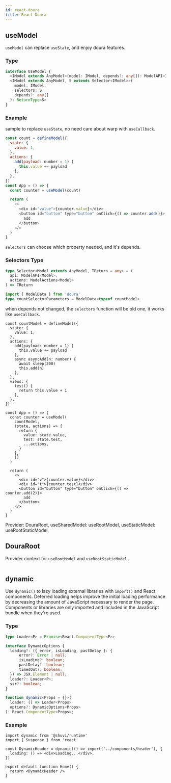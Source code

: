 ```yaml
---
id: react-doura
title: React Doura
---
```


## useModel

`useModel` can replace `useState`, and enjoy doura features.

### Type

```ts
interface UseModel {
  <IModel extends AnyModel>(model: IModel, depends?: any[]): ModelAPI<IModel>
  <IModel extends AnyModel, S extends Selector<IModel>>(
    model: IModel,
    selectors: S,
    depends?: any[]
  ): ReturnType<S>
}
```

### Example

sample to replace `useState`, no need care about warp with `useCallback`.

```js
const count = defineModel({
  state: {
    value: 1,
  },
  actions: {
    add(payload: number = 1) {
      this.value += payload
    },
  },
})
const App = () => {
  const counter = useModel(count)

  return (
    <>
      <div id="value">{counter.value}</div>
      <button id="button" type="button" onClick={() => counter.add()}>
        add
      </button>
    </>
  )
}
```

`selectors` can choose which property needed, and it's depends. 

### Selectors Type

```ts
type Selector<Model extends AnyModel, TReturn = any> = (
  api: ModelAPI<Model>,
  actions: ModelActions<Model>
) => TReturn
```

```ts
import { ModelData } from 'doura'
type countSelectorParameters = ModelData<typeof countModel>
```

when depends not changed, the `selectors` function will be old one, it works like `useCallback`.

```tsx
const countModel = defineModel({
  state: {
    value: 1,
  },
  actions: {
    add(payload: number = 1) {
      this.value += payload
    },
    async asyncAdd(n: number) {
      await sleep(200)
      this.add(n)
    },
  },
  views: {
    test() {
      return this.value + 1
    },
  },
})

const App = () => {
  const counter = useModel(
    countModel,
    (state, actions) => {
      return {
        value: state.value,
        test: state.test,
        ...actions,
      }
    },
    []
  )

  return (
    <>
      <div id="v">{counter.value}</div>
      <div id="t">{counter.test}</div>
      <button id="button" type="button" onClick={() => counter.add(2)}>
        add
      </button>
    </>
  )
}
```

  Provider: DouraRoot,
  useSharedModel: useRootModel,
  useStaticModel: useRootStaticModel,

## DouraRoot

Provider context for `useRootModel` and `useRootStaticModel`.

```tsx

```

## dynamic

Use `dynamic()` to lazy loading external libraries with `import()` and React components.
Deferred loading helps improve the initial loading performance by decreasing the amount of JavaScript necessary to render the page. Components or libraries are only imported and included in the JavaScript bundle when they're used.

### Type

```ts
type Loader<P> = Promise<React.ComponentType<P>>

interface DynamicOptions {
  loading?: ({ error, isLoading, pastDelay }: {
      error?: Error | null;
      isLoading?: boolean;
      pastDelay?: boolean;
      timedOut?: boolean;
  }) => JSX.Element | null;
  loader?: Loader<P>;
  ssr?: boolean;
}

function dynamic<Props = {}>(
  loader: () => Loader<Props>
  options?: DynamicOptions<Props>
): React.ComponentType<Props>;
```

### Example

```tsx
import dynamic from '@shuvi/runtime'
import { Suspense } from 'react'

const DynamicHeader = dynamic(() => import('../components/header'), {
  loading: () => <div>Loading...</div>,
})

export default function Home() {
  return <DynamicHeader />
}
```
